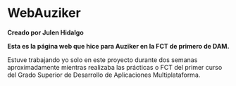 # WebAuziker

**Creado por Julen Hidalgo**

**Esta es la página web que hice para Auziker en la FCT de primero de DAM.**

Estuve trabajando yo solo en este proyecto durante dos semanas aproximadamente mientras realizaba las 
prácticas o FCT del primer curso del Grado Superior de Desarrollo de Aplicaciones Multiplataforma.


